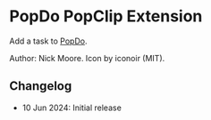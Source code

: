 # PopDo PopClip Extension

Add a task to [PopDo](https://popdo.com/).

Author: Nick Moore. Icon by iconoir (MIT).

## Changelog

- 10 Jun 2024: Initial release
